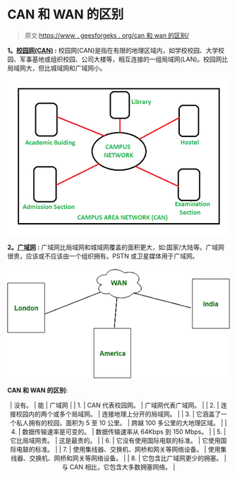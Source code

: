 # CAN 和 WAN 的区别

> 原文:[https://www . geesforgeks . org/can 和 wan 的区别/](https://www.geeksforgeeks.org/difference-between-can-and-wan/)

**1。[校园网(CAN)](https://www.geeksforgeeks.org/overview-of-campus-area-network-can/) :**
校园网(CAN)是指在有限的地理区域内，如学校校园、大学校园、军事基地或组织校园、公司大楼等，相互连接的一组局域网(LAN)。校园网比局域网大，但比城域网和广域网小。

![](img/b66500b21d5c5f4ac1f496c5e24c3523.png)

**2。[广域网](https://www.geeksforgeeks.org/types-of-area-networks-lan-man-and-wan/) :**
广域网比局域网和城域网覆盖的面积更大，如:国家/大陆等。广域网很贵，应该或不应该由一个组织拥有。PSTN 或卫星媒体用于广域网。

![](img/5ce923fbae40f23f7a77a4d8ef2ec2be.png)

**CAN 和 WAN 的区别:**

<center>

| 没有。 | 能 | 广域网 |
| 1. | CAN 代表校园网。 | 广域网代表广域网。 |
| 2. | 连接校园内的两个或多个局域网。 | 连接地理上分开的局域网。 |
| 3. | 它涵盖了一个私人拥有的校园，面积为 5 至 10 公里。 | 跨越 100 多公里的大地理区域。 |
| 4. | 数据传输速率是可变的。 | 数据传输速率从 64Kbps 到 150 Mbps。 |
| 5. | 它比局域网贵。 | 这是最贵的。 |
| 6. | 它没有使用国际电联的标准。 | 它使用国际电联的标准。 |
| 7. | 使用集线器、交换机、网桥和网关等网络设备。 | 使用集线器、交换机、网桥和网关等网络设备。 |
| 8. | 它包含比广域网更少的拥塞。 | 与 CAN 相比，它包含大多数拥塞网络。 |

</center>